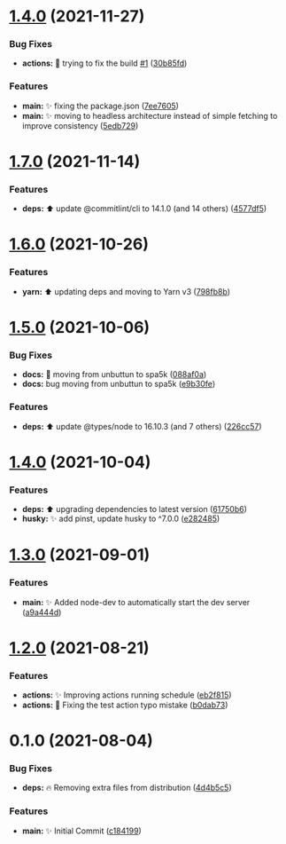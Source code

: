 # [1.4.0](https://github.com/spa5k/novels-raw-scraper/compare/v1.3.1...v1.4.0) (2021-11-27)

### Bug Fixes

- **actions:** 💚 trying to fix the build [#1](https://github.com/spa5k/novels-raw-scraper/issues/1) ([30b85fd](https://github.com/spa5k/novels-raw-scraper/commit/30b85fd3ee6215c6e84bfaec77a5e791eca1f9f5))

### Features

- **main:** ✨ fixing the package.json ([7ee7605](https://github.com/spa5k/novels-raw-scraper/commit/7ee7605f75a806557e0fe00424c71be481b52d94))
- **main:** ✨ moving to headless architecture instead of simple fetching to improve consistency ([5edb729](https://github.com/spa5k/novels-raw-scraper/commit/5edb729773c6ca7a563829da80544c3256f3edb1))

# [1.7.0](https://github.com/spa5k/esbuild-typescript-library-template/compare/v1.6.0...v1.7.0) (2021-11-14)

### Features

- **deps:** ⬆️ update @commitlint/cli to 14.1.0 (and 14 others) ([4577df5](https://github.com/spa5k/esbuild-typescript-library-template/commit/4577df56d0eff352040ebcb5345ed069dc498c11))

# [1.6.0](https://github.com/spa5k/esbuild-typescript-library-template/compare/v1.5.0...v1.6.0) (2021-10-26)

### Features

- **yarn:** ⬆️ updating deps and moving to Yarn v3 ([798fb8b](https://github.com/spa5k/esbuild-typescript-library-template/commit/798fb8b14715e1e5f165f2535fb3d4bfe51e5a4a))

# [1.5.0](https://github.com/spa5k/esbuild-typescript-library-template/compare/v1.4.0...v1.5.0) (2021-10-06)

### Bug Fixes

- **docs:** 🐛 moving from unbuttun to spa5k ([088af0a](https://github.com/spa5k/esbuild-typescript-library-template/commit/088af0a2971d9d1160bfe1f7f609bcb4365063fd))
- **docs:** bug moving from unbuttun to spa5k ([e9b30fe](https://github.com/spa5k/esbuild-typescript-library-template/commit/e9b30fea0d9899e5e2edf0bba5303c912e40db63))

### Features

- **deps:** ⬆️ update @types/node to 16.10.3 (and 7 others) ([226cc57](https://github.com/spa5k/esbuild-typescript-library-template/commit/226cc578142c1e4adcd2aa295363e1133453a7fb))

# [1.4.0](https://github.com/spa5k/esbuild-typescript-library-template/compare/v1.3.0...v1.4.0) (2021-10-04)

### Features

- **deps:** ⬆️ upgrading dependencies to latest version ([61750b6](https://github.com/spa5k/esbuild-typescript-library-template/commit/61750b6281d367ad7a76dafc7fbec0c9a4005fd4))
- **husky:** ✨ add pinst, update husky to ^7.0.0 ([e282485](https://github.com/spa5k/esbuild-typescript-library-template/commit/e2824854ca48724bf0ec1e842028a9bec0808c60))

# [1.3.0](https://github.com/spa5k/esbuild-typescript-library-template/compare/v1.2.0...v1.3.0) (2021-09-01)

### Features

- **main:** ✨ Added node-dev to automatically start the dev server ([a9a444d](https://github.com/spa5k/esbuild-typescript-library-template/commit/a9a444d53ab5418ffeb826ed18a6c50bce21fd4f))

# [1.2.0](https://github.com/spa5k/esbuild-typescript-library-template/compare/v1.1.0...v1.2.0) (2021-08-21)

### Features

- **actions:** ✨ Improving actions running schedule ([eb2f815](https://github.com/spa5k/esbuild-typescript-library-template/commit/eb2f8150c039b12172f3cadecd379840977064db))
- **actions:** 🐛 Fixing the test action typo mistake ([b0dab73](https://github.com/spa5k/esbuild-typescript-library-template/commit/b0dab73aa5f68a982e2ff7ce668539b02fb7d0b3))

# 0.1.0 (2021-08-04)

### Bug Fixes

- **deps:** 🔥 Removing extra files from distribution ([4d4b5c5](https://github.com/spa5k/chinese-numbers-to-arabic/commit/4d4b5c5de072e80dab46718999da9caad234888b))

### Features

- **main:** ✨ Initial Commit ([c184199](https://github.com/spa5k/chinese-numbers-to-arabic/commit/c184199dfe2b442d0081dd95cf60f2e03baf1137))
